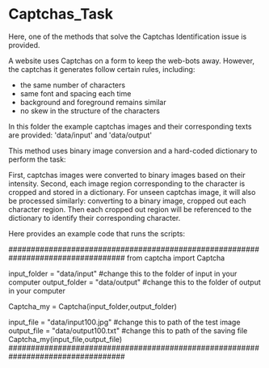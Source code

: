 # Captchas_Task

Here, one of the methods that solve the Captchas Identification issue is provided.

A website uses Captchas on a form to keep the web-bots away. However, the captchas it generates follow certain rules, including:

- the same number of characters
- same font and spacing each time
- background and foreground remains similar
- no skew in the structure of the characters 

In this folder the example captchas images and their corresponding texts are provided: 'data/input' and 'data/output'

This method uses binary image conversion and a hard-coded dictionary to perform the task:

First, captchas images were converted to binary images based on their intensity. Second, each image region corresponding to the character is cropped and stored in a dictionary. For unseen captchas image, it will also be processed similarly: converting to a binary image, cropped out each character region. Then each cropped out region will be referenced to the dictionary to identify their corresponding character. 

Here provides an example code that runs the scripts:

##################################################################################
from captcha import Captcha

input_folder = "data/input" #change this to the folder of input in your computer
output_folder = "data/output" #change this to the folder of output in your computer

Captcha_my = Captcha(input_folder,output_folder)

input_file = "data/input100.jpg" #change this to path of the test image
output_file = "data/output100.txt"  #change this to path of the saving file
Captcha_my(input_file,output_file)
##################################################################################
